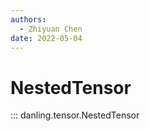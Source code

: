 ```yaml
---
authors:
  - Zhiyuan Chen
date: 2022-05-04
---
```


# NestedTensor

::: danling.tensor.NestedTensor
